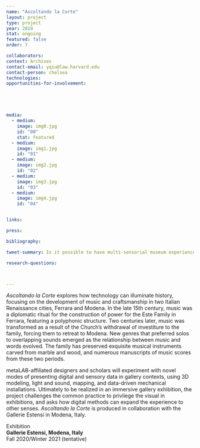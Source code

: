 ```yaml
---
name: "Ascoltando la Corte"
layout: project
type: project
year: 2019
stat: ongoing
featured: false
order: 7

collaborators:
context: Archives
contact-email: yqiu@law.harvard.edu
contact-person: chelsea
technologies: 
opportunities-for-involvement:





media:
  - medium:
    image: img0.jpg
    id: "00"
    stat: featured
  - medium:
    image: img1.jpg
    id: "01"
  - medium:
    image: img2.jpg
    id: "02"
  - medium:
    image: img3.jpg
    id: "03"
  - medium:
    image: img4.jpg
    id: "04"


links:

press:

bibliography:

tweet-summary: Is it possible to have multi-sensorial museum experience through digital methods?

research-questions:



---
```

*Ascoltando la Corte* explores how technology can illuminate history, focusing on the development of music and craftsmanship in two Italian Renaissance cities, Ferrara and Modena. In the late 15th century, music was a diplomatic ritual for the construction of power for the Este Family in Ferrara, featuring a polyphonic structure. Two centuries later, music was transformed as a result of the Church’s withdrawal of investiture to the family, forcing them to retreat to Modena. New genres that preferred solos to overlapping sounds emerged as the relationship between music and words evolved. The family has preserved exquisite musical instruments carved from marble and wood, and numerous manuscripts of music scores from these two periods.

metaLAB-affiliated designers and scholars will experiment with novel modes of presenting digital and sensory data in gallery contexts, using 3D modeling, light and sound, mapping, and data-driven mechanical installations. Ultimately to be realized in an immersive gallery exhibition, the project challenges the common practice to privilege the visual in exhibitions, and asks how digital methods can expand the experience to other senses. *Ascoltando la Corte* is produced in collaboration with the Gallerie Estensi in Modena, Italy.


Exhibition<br />
**Gallerie Estensi, Modena, Italy**<br />
Fall 2020/Winter 2021 (tentative)


